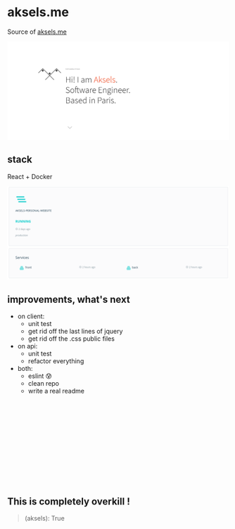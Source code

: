 # aksels.me

Source of [aksels.me](http://aksels.me)

![Preview](./screenshots/preview.png)

## stack

React + Docker

![Docker](./screenshots/docker.png)

## improvements, what's next

- on client:
  - unit test
  - get rid off the last lines of jquery
  - get rid off the .css public files
- on api:
  - unit test
  - refactor everything
- both:
  - eslint :cold_sweat:
  - clean repo
  - write a real readme


<br />
<br />
<br />
<br />
<br />
<br />
<br />
<br />
<br />
<br />
<br />

## This is completely overkill !
> (aksels): True
